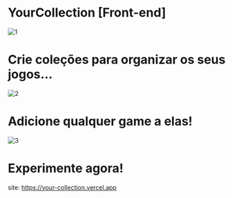 # YourCollection [Front-end]

![1](https://github.com/lucas-marques-0/YourCollection-frontend/assets/111307314/e4f1a409-e72e-4ef0-b576-86735bf52e0b)

# Crie coleções para organizar os seus jogos...

![2](https://github.com/lucas-marques-0/YourCollection-frontend/assets/111307314/7a4b07eb-464f-413c-a21b-6c6f07395d4b)

# Adicione qualquer game a elas!

![3](https://github.com/lucas-marques-0/YourCollection-frontend/assets/111307314/9d9889e0-2d49-4067-8688-37eeda0250fb)

# Experimente agora!

site: https://your-collection.vercel.app
